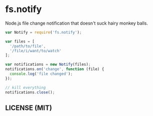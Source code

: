 # fs.notify

Node.js file change notification that doesn't suck hairy monkey balls.

```js
var Notify = require('fs.notify');

var files = [
  '/path/to/file',
  '/file/i/want/to/watch'
];

var notifications = new Notify(files);
notifications.on('change', function (file) {
  console.log('file changed');
});

// kill everything
notifications.close();
```

## LICENSE (MIT)
